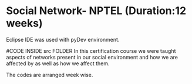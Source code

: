 # Social Network- NPTEL (Duration:12 weeks)
Eclipse IDE was used with pyDev environment.

#CODE INSIDE src FOLDER
In this certification course we were taught aspects of networks present 
in our social environment and how we are affected by as well as how we affect them.

The codes are arranged week wise.
